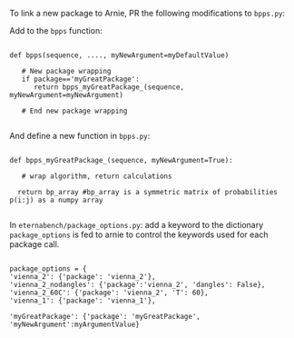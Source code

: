 To link a new package to Arnie, PR the following modifications to `bpps.py`:

Add to the `bpps` function:

```

def bpps(sequence, ...., myNewArgument=myDefaultValue)

   # New package wrapping
   if package=='myGreatPackage':
      return bpps_myGreatPackage_(sequence, myNewArgument=myNewArgument)
      
   # End new package wrapping


```

And define a new function in `bpps.py`:

```
      
def bpps_myGreatPackage_(sequence, myNewArgument=True):

   # wrap algorithm, return calculations
   
  return bp_array #bp_array is a symmetric matrix of probabilities p(i:j) as a numpy array
  
 ```
  

In `eternabench/package_options.py`: add a keyword to the dictionary `package_options` is fed to arnie to control the keywords used for each package call.

```

package_options = {
'vienna_2': {'package': 'vienna_2'},
'vienna_2_nodangles': {'package':'vienna_2', 'dangles': False},
'vienna_2_60C': {'package': 'vienna_2', 'T': 60},
'vienna_1': {'package': 'vienna_1'},

'myGreatPackage': {'package': 'myGreatPackage', 'myNewArgument':myArgumentValue}
```
